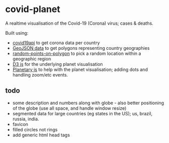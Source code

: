 # covid-planet

A realtime visualisation of the Covid-19 (Corona) virus; cases & deaths.

Built using:

- [covid19api](https://covid19api.com/) to get corona data per country
- [GeoJSON data](https://github.com/datasets/geo-countries) to get polygons representing country geographies
- [random-points-on-polygon](https://github.com/apburnes/random-points-on-polygon#readme) to pick a random location within a geographic region
- [D3 js](https://d3js.org/) for the underlying planet visualisation
- [Planetary js](http://planetaryjs.com/) to help with the planet visualisation; adding dots and handling zoom/etc events.

## todo

- some description and numbers along with globe - also better positioning of the globe (use all space, and handle window resize)
- segmented data for large countries (eg states in the US); us, brazil, russia, india.
- favicon
- filled circles not rings
- add generic html head tags
